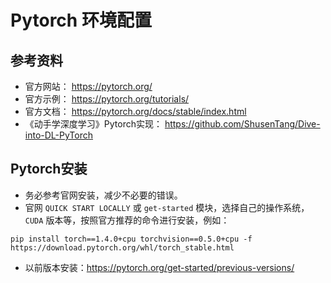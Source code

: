 # Pytorch 环境配置

## 参考资料


- 官方网站： <https://pytorch.org/>
- 官方示例： <https://pytorch.org/tutorials/>
- 官方文档： <https://pytorch.org/docs/stable/index.html>
- 《动手学深度学习》Pytorch实现： <https://github.com/ShusenTang/Dive-into-DL-PyTorch>

## Pytorch安装

- 务必参考官网安装，减少不必要的错误。
- 官网 `QUICK START LOCALLY` 或 `get-started` 模块，选择自己的操作系统， `CUDA` 版本等，按照官方推荐的命令进行安装，例如：

~~~shell
pip install torch==1.4.0+cpu torchvision==0.5.0+cpu -f https://download.pytorch.org/whl/torch_stable.html
~~~

- 以前版本安装：<https://pytorch.org/get-started/previous-versions/>
